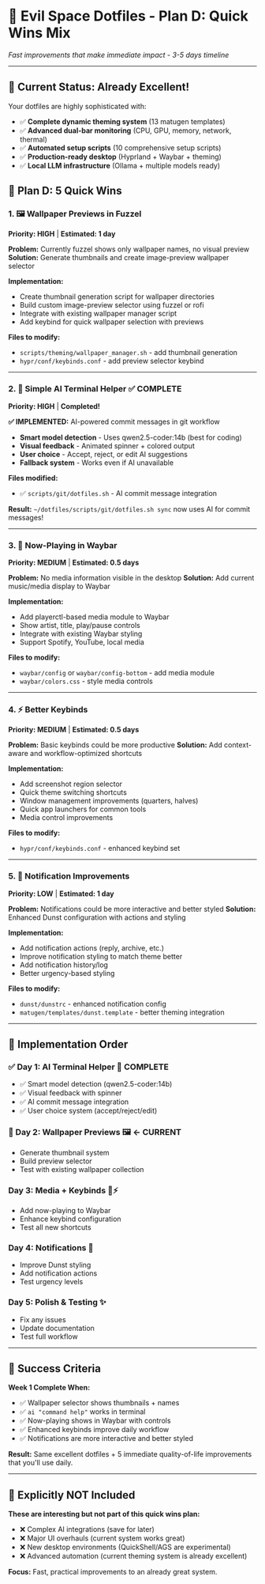 # 🌌 Evil Space Dotfiles - Plan D: Quick Wins Mix

*Fast improvements that make immediate impact - 3-5 days timeline*

---

## 🎯 **Current Status: Already Excellent!**

Your dotfiles are highly sophisticated with:
- ✅ **Complete dynamic theming system** (13 matugen templates)
- ✅ **Advanced dual-bar monitoring** (CPU, GPU, memory, network, thermal)  
- ✅ **Automated setup scripts** (10 comprehensive setup scripts)
- ✅ **Production-ready desktop** (Hyprland + Waybar + theming)
- ✅ **Local LLM infrastructure** (Ollama + multiple models ready)

## 🚀 **Plan D: 5 Quick Wins** 

### **1. 🖼️ Wallpaper Previews in Fuzzel** 
**Priority: HIGH** | **Estimated: 1 day**

**Problem:** Currently fuzzel shows only wallpaper names, no visual preview
**Solution:** Generate thumbnails and create image-preview wallpaper selector

**Implementation:**
- Create thumbnail generation script for wallpaper directories
- Build custom image-preview selector using fuzzel or rofi
- Integrate with existing wallpaper manager script
- Add keybind for quick wallpaper selection with previews

**Files to modify:**
- `scripts/theming/wallpaper_manager.sh` - add thumbnail generation
- `hypr/conf/keybinds.conf` - add preview selector keybind

---

### **2. 🤖 Simple AI Terminal Helper** ✅ COMPLETE
**Priority: HIGH** | **Completed!**

**✅ IMPLEMENTED:** AI-powered commit messages in git workflow
- **Smart model detection** - Uses qwen2.5-coder:14b (best for coding)
- **Visual feedback** - Animated spinner + colored output
- **User choice** - Accept, reject, or edit AI suggestions
- **Fallback system** - Works even if AI unavailable

**Files modified:**
- ✅ `scripts/git/dotfiles.sh` - AI commit message integration

**Result:** `~/dotfiles/scripts/git/dotfiles.sh sync` now uses AI for commit messages!

---

### **3. 🎵 Now-Playing in Waybar**
**Priority: MEDIUM** | **Estimated: 0.5 days**

**Problem:** No media information visible in the desktop
**Solution:** Add current music/media display to Waybar

**Implementation:**
- Add playerctl-based media module to Waybar
- Show artist, title, play/pause controls
- Integrate with existing Waybar styling
- Support Spotify, YouTube, local media

**Files to modify:**
- `waybar/config` or `waybar/config-bottom` - add media module
- `waybar/colors.css` - style media controls

---

### **4. ⚡ Better Keybinds**
**Priority: MEDIUM** | **Estimated: 0.5 days**

**Problem:** Basic keybinds could be more productive
**Solution:** Add context-aware and workflow-optimized shortcuts

**Implementation:**
- Add screenshot region selector
- Quick theme switching shortcuts
- Window management improvements (quarters, halves)
- Quick app launchers for common tools
- Media control improvements

**Files to modify:**
- `hypr/conf/keybinds.conf` - enhanced keybind set

---

### **5. 📱 Notification Improvements**
**Priority: LOW** | **Estimated: 1 day**

**Problem:** Notifications could be more interactive and better styled
**Solution:** Enhanced Dunst configuration with actions and styling

**Implementation:**
- Add notification actions (reply, archive, etc.)
- Improve notification styling to match theme better
- Add notification history/log
- Better urgency-based styling

**Files to modify:**
- `dunst/dunstrc` - enhanced notification config
- `matugen/templates/dunst.template` - better theming integration

---

## 📅 **Implementation Order**

### **✅ Day 1: AI Terminal Helper** 🤖 COMPLETE
- ✅ Smart model detection (qwen2.5-coder:14b)
- ✅ Visual feedback with spinner
- ✅ AI commit message integration
- ✅ User choice system (accept/reject/edit)

### **📅 Day 2: Wallpaper Previews** 🖼️ ← CURRENT
- Generate thumbnail system
- Build preview selector  
- Test with existing wallpaper collection

### **Day 3: Media + Keybinds** 🎵⚡
- Add now-playing to Waybar
- Enhance keybind configuration
- Test all new shortcuts

### **Day 4: Notifications** 📱
- Improve Dunst styling
- Add notification actions
- Test urgency levels

### **Day 5: Polish & Testing** ✨
- Fix any issues
- Update documentation
- Test full workflow

---

## 🎯 **Success Criteria**

**Week 1 Complete When:**
- ✅ Wallpaper selector shows thumbnails + names
- ✅ `ai "command help"` works in terminal
- ✅ Now-playing shows in Waybar with controls
- ✅ Enhanced keybinds improve daily workflow
- ✅ Notifications are more interactive and better styled

**Result:** Same excellent dotfiles + 5 immediate quality-of-life improvements that you'll use daily.

---

## 🚫 **Explicitly NOT Included**

**These are interesting but not part of this quick wins plan:**
- ❌ Complex AI integrations (save for later)
- ❌ Major UI overhauls (current system works great)
- ❌ New desktop environments (QuickShell/AGS are experimental)
- ❌ Advanced automation (current theming system is already excellent)

**Focus:** Fast, practical improvements to an already great system.